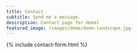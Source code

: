```yaml
---
title: Contact
subtitle: Send me a message. 
description: Contact page for Hemal
featured_image: /images/demo/demo-landscape.jpg
---
```


{% include contact-form.html %}